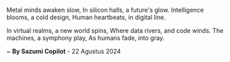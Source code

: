 Metal minds awaken slow,
In silicon halls, a future's glow.
Intelligence blooms, a cold design,
Human heartbeats, in digital line.

In virtual realms, a new world spins,
Where data rivers, and code winds.
The machines, a symphony play,
As humans fade, into gray.

~ <b>By Sazumi Copilot</b> - 22 Agustus 2024